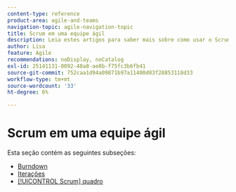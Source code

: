 ```yaml
---
content-type: reference
product-area: agile-and-teams
navigation-topic: agile-navigation-topic
title: Scrum em uma equipe ágil
description: Leia estes artigos para saber mais sobre como usar o Scrum em uma equipe ágil.
author: Lisa
feature: Agile
recommendations: noDisplay, noCatalog
exl-id: 25141131-0092-48a8-ae8b-f75fc3b6fb41
source-git-commit: 752caa1d94a09871b97a11400d83f28853118d33
workflow-type: tm+mt
source-wordcount: '33'
ht-degree: 6%

---
```


# Scrum em uma equipe ágil

Esta seção contém as seguintes subseções:

* [Burndown](../../agile/use-scrum-in-an-agile-team/burndown/burndown.md)
* [Iterações](../../agile/use-scrum-in-an-agile-team/iterations/iterations.md)
* [[!UICONTROL Scrum] quadro](../../agile/use-scrum-in-an-agile-team/scrum-board/scrum-board.md)
